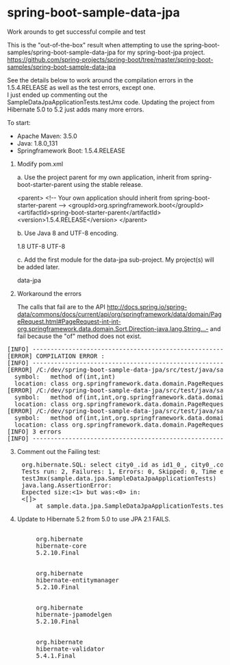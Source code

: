 # spring-boot-sample-data-jpa
Work arounds to get successful compile and test

This is the "out-of-the-box" result when attempting to use the spring-boot-samples/spring-boot-sample-data-jpa for my spring-boot-jpa project.
https://github.com/spring-projects/spring-boot/tree/master/spring-boot-samples/spring-boot-sample-data-jpa

See the details below to work around the compilation errors in the 1.5.4.RELEASE as well as the test errors, except one.  
I just ended up commenting out the SampleDataJpaApplicationTests.testJmx code.
Updating the project from Hibernate 5.0 to 5.2 just adds many more errors.

To start: 
* Apache Maven: 3.5.0
* Java: 1.8.0_131
* Springframework Boot: 1.5.4.RELEASE

1. Modify pom.xml

   a. Use the project parent for my own application, inherit from spring-boot-starter-parent using the stable release.

	&lt;parent&gt;
		&lt;!-- Your own application should inherit from spring-boot-starter-parent --&gt;
		&lt;groupId&gt;org.springframework.boot&lt;/groupId&gt;
		&lt;artifactId&gt;spring-boot-starter-parent&lt;/artifactId&gt;
		&lt;version&gt;1.5.4.RELEASE&lt;/version&gt;
	&lt;/parent&gt;

   b. Use Java 8 and UTF-8 encoding.

	<properties>
		<java.version>1.8</java.version>
		<project.build.sourceEncoding>UTF-8</project.build.sourceEncoding>
		<project.reporting.outputEncoding>UTF-8</project.reporting.outputEncoding>
	</properties>

	c. Add the first module for the data-jpa sub-project.  My project(s) will be added later.

	<modules>
		<module>data-jpa</module>
	</modules>
  
2. Workaround the errors

	The calls that fail are to the API http://docs.spring.io/spring-data/commons/docs/current/api/org/springframework/data/domain/PageRequest.html#PageRequest-int-int-org.springframework.data.domain.Sort.Direction-java.lang.String...-
	and fail because the "of" method does not exist. 
<pre>
[INFO] -------------------------------------------------------------
[ERROR] COMPILATION ERROR :
[INFO] -------------------------------------------------------------
[ERROR] /C:/dev/spring-boot-sample-data-jpa/src/test/java/sample/data/jpa/service/CityRepositoryIntegrationTests.java:[45,72] cannot find symbol
  symbol:   method of(int,int)
  location: class org.springframework.data.domain.PageRequest
[ERROR] /C:/dev/spring-boot-sample-data-jpa/src/test/java/sample/data/jpa/service/HotelRepositoryIntegrationTests.java:[54,53] cannot find symbol
  symbol:   method of(int,int,org.springframework.data.domain.Sort.Direction,java.lang.String)
  location: class org.springframework.data.domain.PageRequest
[ERROR] /C:/dev/spring-boot-sample-data-jpa/src/test/java/sample/data/jpa/service/HotelRepositoryIntegrationTests.java:[58,44] cannot find symbol
  symbol:   method of(int,int,org.springframework.data.domain.Sort.Direction,java.lang.String)
  location: class org.springframework.data.domain.PageRequest
[INFO] 3 errors
[INFO] -------------------------------------------------------------
</pre>
3. Comment out the Failing test:
<pre>
	org.hibernate.SQL: select city0_.id as id1_0_, city0_.country as country2_0_, city0_.map as map3_0_, city0_.name as name4_0_, city0_.state as state5_0_ from city city0_ where upper(city0_.name)=upper(?) and upper(city0_.country)=upper(?)
	Tests run: 2, Failures: 1, Errors: 0, Skipped: 0, Time elapsed: 15.486 sec <<< FAILURE! - in sample.data.jpa.SampleDataJpaApplicationTests
	testJmx(sample.data.jpa.SampleDataJpaApplicationTests)  Time elapsed: 0.36 sec  <<< FAILURE!
	java.lang.AssertionError:
	Expected size:<1> but was:<0> in:
	<[]>
        at sample.data.jpa.SampleDataJpaApplicationTests.testJmx(SampleDataJpaApplicationTests.java:77)
</pre>
4. Update to Hibernate 5.2 from 5.0 to use JPA 2.1 FAILS.
<pre>
	<dependency>
		<groupId>org.hibernate</groupId>
		<artifactId>hibernate-core</artifactId>
		<version>5.2.10.Final</version>
	</dependency>
	<dependency>
		<groupId>org.hibernate</groupId>
		<artifactId>hibernate-entitymanager</artifactId>
		<version>5.2.10.Final</version>
	</dependency>
	<dependency>
		<groupId>org.hibernate</groupId>
		<artifactId>hibernate-jpamodelgen</artifactId>
		<version>5.2.10.Final</version>
	</dependency>
	<dependency>
		<groupId>org.hibernate</groupId>
		<artifactId>hibernate-validator</artifactId>
		<version>5.4.1.Final</version>
	</dependency>
</pre>
